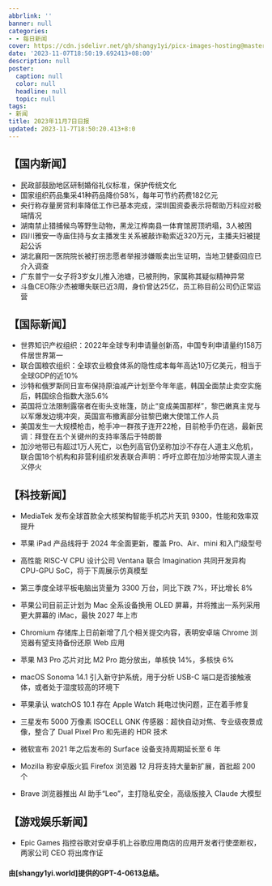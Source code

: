 ```yaml
---
abbrlink: ''
banner: null
categories:
- - 每日新闻
cover: https://cdn.jsdelivr.net/gh/shangy1yi/picx-images-hosting@master/xw.1a15yyeng45c.webp
date: '2023-11-07T18:50:19.692413+08:00'
description: null
poster:
  caption: null
  color: null
  headline: null
  topic: null
tags:
- 新闻
title: 2023年11月7日日报
updated: 2023-11-7T18:50:20.413+8:0
---
```

## 【国内新闻】

* 民政部鼓励地区研制婚俗礼仪标准，保护传统文化
* 国家组织药品集采41种药品降价58%，每年可节约药费182亿元
* 央行称存量房贷利率降低工作已基本完成，深圳国资委表示将帮助万科应对极端情况
* 湖南禁止猎捕候鸟等野生动物，黑龙江桦南县一体育馆房顶坍塌，3人被困
* 四川雅安一寺庙住持与女主播发生关系被敲诈勒索近320万元，主播夫妇被提起公诉
* 湖北襄阳一医院院长被打拐志愿者举报涉嫌贩卖出生证明，当地卫健委回应已介入调查
* 广东普宁一女子将3岁女儿推入池塘，已被刑拘，家属称其疑似精神异常
* 斗鱼CEO陈少杰被曝失联已近3周，身价曾达25亿，员工称目前公司仍正常运营

## 【国际新闻】

* 世界知识产权组织：2022年全球专利申请量创新高，中国专利申请量约158万件居世界第一
* 联合国粮农组织：全球农业粮食体系的隐性成本每年高达10万亿美元，相当于全球GDP的近10%
* 沙特和俄罗斯同日宣布保持原油减产计划至今年年底，韩国全面禁止卖空实施后，韩国综合指数大涨5.6%
* 英国将立法限制露宿者在街头支帐篷，防止“变成美国那样”，黎巴嫩真主党与以军爆发边境冲突，英国宣布撤离部分驻黎巴嫩大使馆工作人员
* 美国发生一大规模枪击，枪手冲一群孩子连开22枪，目前枪手仍在逃，最新民调：拜登在五个关键州的支持率落后于特朗普
* 加沙地带已有超过1万人死亡，以色列高官仍坚称加沙不存在人道主义危机，联合国18个机构和非营利组织发表联合声明：呼吁立即在加沙地带实现人道主义停火

## 【科技新闻】

* MediaTek 发布全球首款全大核架构智能手机芯片天玑 9300，性能和效率双提升
* 苹果 iPad 产品线将于 2024 年全面更新，覆盖 Pro、Air、mini 和入门级型号
* 高性能 RISC-V CPU 设计公司 Ventana 联合 Imagination 共同开发异构 CPU-GPU SoC，将于下周展示仿真模型
* 第三季度全球平板电脑出货量为 3300 万台，同比下跌 7%，环比增长 8%
* 苹果公司目前正计划为 Mac 全系设备换用 OLED 屏幕，并将推出一系列采用更大屏幕的 iMac，最快 2027 年上市
* Chromium 存储库上日前新增了几个相关提交内容，表明安卓端 Chrome 浏览器有望支持备份还原 Web 应用

* 苹果 M3 Pro 芯片对比 M2 Pro 跑分放出，单核快 14%，多核快 6%
* macOS Sonoma 14.1 引入新守护系统，用于分析 USB-C 端口是否接触液体，或者处于湿度较高的环境下
* 苹果承认 watchOS 10.1 存在 Apple Watch 耗电过快问题，正在着手修复
* 三星发布 5000 万像素 ISOCELL GNK 传感器：超快自动对焦、专业级夜景成像，整合了 Dual Pixel Pro 和先进的 HDR 技术
* 微软宣布 2021 年之后发布的 Surface 设备支持周期延长至 6 年
* Mozilla 称安卓版火狐 Firefox 浏览器 12 月将支持大量新扩展，首批超 200 个
* Brave 浏览器推出 AI 助手“Leo”，主打隐私安全，高级版接入 Claude 大模型

## 【游戏娱乐新闻】

* Epic Games 指控谷歌对安卓手机上谷歌应用商店的应用开发者行使垄断权，两家公司 CEO 将出席作证

#### 由[shangy1yi.world]提供的GPT-4-0613总结。
